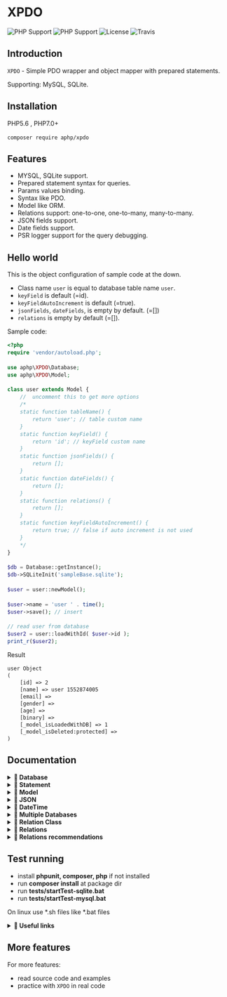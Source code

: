 # XPDO

![PHP Support](https://img.shields.io/badge/php%20tested-5.6-brightgreen.svg)
![PHP Support](https://img.shields.io/badge/php%20tested-7-brightgreen.svg)
![License](https://img.shields.io/badge/license-MIT-green.svg)
![Travis](https://api.travis-ci.org/GonistLelatel/xpdo.svg?branch=master)

## Introduction

`XPDO` - Simple PDO wrapper and object mapper with prepared statements.

Supporting: MySQL, SQLite.

## Installation
PHP5.6 , PHP7.0+

`composer require aphp/xpdo`

## Features

* MYSQL, SQLite support.
* Prepared statement syntax for queries.
* Params values binding.
* Syntax like PDO.
* Model like ORM.
* Relations support: one-to-one, one-to-many, many-to-many.
* JSON fields support.
* Date fields support.
* PSR logger support for the query debugging.

## Hello world
This is the object configuration of sample code at the down.

* Class name `user` is equal to database table name `user`.
* `keyField` is default (=id).
* `keyFieldAutoIncrement` is default (=true).
* `jsonFields`, `dateFields`, is empty by default. (=[])
* `relations` is empty by default (=[]).

Sample code:

```php
<?php 
require 'vendor/autoload.php';

use aphp\XPDO\Database;
use aphp\XPDO\Model;

class user extends Model {
	//  uncomment this to get more options
	/*
	static function tableName() {
		return 'user'; // table custom name
	}
	static function keyField() {
		return 'id'; // keyField custom name
	}
	static function jsonFields() {
		return []; 
	}
	static function dateFields() {
		return [];
	}
	static function relations() {
		return [];
	}
	static function keyFieldAutoIncrement() {
		return true; // false if auto increment is not used
	}
	*/
}

$db = Database::getInstance();
$db->SQLiteInit('sampleBase.sqlite');

$user = user::newModel();

$user->name = 'user ' . time();
$user->save(); // insert

// read user from database
$user2 = user::loadWithId( $user->id );
print_r($user2);
```
Result
```
user Object
(
    [id] => 2
    [name] => user 1552874005
    [email] =>
    [gender] =>
    [age] =>
    [binary] =>
    [_model_isLoadedWithDB] => 1
    [_model_isDeleted:protected] =>
)
```
## Documentation
<details><summary><b>&#x1F535; Database</b></summary>
<p>

### Initialization
```php
use aphp\XPDO\Database;

$db = Database::getInstance();
$db->SQLiteInit('sampleBase-temp.sqlite');
// --
$db->MySQLInit($user, $password, $database, 'localhost');
```
### Logger
```php
use aphp\logger\FileLogger;

$logger = FileLogger::getInstance();
$logger->configure('logs/log');
$logger->startLog();

$db->setLogger( $logger );
```
</p>
</details>
<details><summary><b>&#x1F535; Statement</b></summary>
<p>

### Prepare
```php
use aphp\XPDO\Database;

$db = Database::getInstance();
$statement1 = $db->prepare("SELECT `name` FROM user WHERE id = ?");
$statement2 = $db->prepare("SELECT `name` FROM user WHERE id = :idvalue");
```
### Bind values
```php
$statement1->bindValues( [ 1 ] );

$statement2->bindNamedValue( 'idvalue', 1 );
$statement2->bindNamedValues( [ 'idvalue' => 1 ] );
```
### Execute
```php
$statement1->execute(); // for UPDATE or INSERT queries
```
### Prepare-Bind-Execute
```php
use aphp\XPDO\Database;

$db = Database::getInstance();
$db->prepare("INSERT INTO user ( `name`, `email`, `gender`, `age` ) VALUES ( :name, 'email2', 2, 1.5 )")
   ->bindNamedValue( 'name', 'Donella Nelson' )
   ->execute();
```
### Fetch all - select all rows
```php
$result = $db->prepare("SELECT * FROM user")->fetchAll();
print_r($result); // array[row][field]
```
### Fetch line - select first row
```php
$result = $db->prepare("SELECT * FROM user")->fetchLine();
print_r($result); // array[field]
```
### Fetch One - select first value in first row
```php
$result = $db->prepare("SELECT * FROM user")->fetchOne();
print_r($result); // value
```
### Statement-Empty
If fetch results is empty, that can be checked by `IF` operator
```php
$result = $db->prepare("SELECT * FROM user WHERE id = 2304")->fetchAll();
if ($result) {
	print_r($result); // array[row][field]
} else {
	var_dump($result); // NULL
}

// one line syntax example
if ($result = $db->prepare("SELECT * FROM user WHERE id = 2304")->fetchAll()) {
	print_r($result); // array[row][field]
} else {
	var_dump($result); // NULL
}
```
### Empty fetch line  
```php
if ($result = $db->prepare("SELECT * FROM user WHERE id = 2304")->fetchLine()) {
	print_r($result); // array[field]
} else {
	var_dump($result); // NULL
}
```
### Empty fetch one
```php
if ($result = $db->prepare("SELECT * FROM user WHERE id = 2304")->fetchOne()) {
	print_r($result); // value
} else {
	var_dump($result); // NULL
}
```
### Statement-Blob
https://secure.php.net/manual/en/pdo.lobs.php

Bind blob param from file
```php
$statement = $db->prepare("UPDATE user SET `binary` = :blob WHERE id = :id");
$statement->bindNamedBlobAsFilename('blob', 'pathToFile/filename.jpg');
$statement->bindNamedValue('id', 2);
$statement->execute();
```
Bind blob param from value
```php
$fp = fopen($filename, 'rb'); // read file
if ($fp === false) {
	throw new Exception($filename);
}
$statement = $db->prepare("UPDATE user SET `binary` = :blob WHERE id = :id");
$statement->bindNamedBlob('blob', $fp);
$statement->bindNamedValue('id', 2);
$statement->execute();
```
### Fetch object 
```php
class User_object {
	public $id;
	public $name;
	public $email;
	public $param1_v;
	public $param2_v;

	function __construct($param1, $param2) {
		$this->param1_v = $param1;
		$this->param2_v = $param2;
	}
}

$db = Database::getInstance();
$statement = $db->prepare("SELECT `id`, `name`, `email` FROM user WHERE id = 1");
$obj = $statement->fetchObject(User_object::class, [ 'p1', 'p2' ]);

print_r($obj);
```
```
User_object Object
(
    [id] => 1
    [name] => user1
    [email] => email1
    [param1_v] => p1
    [param2_v] => p2
)
```
### Fetch All objects
```php
$statement = $db->prepare("SELECT `id`, `name`, `email` FROM user");
$objects = $statement->fetchAllObjects(User_object::class, [ 'p1', 'p2' ]);

print_r($objects);
// $objects = array [objects]
```
</p>
</details>
<details><summary><b>&#x1F535; Model</b></summary>
<p>

### new Model
```php
use aphp\XPDO\Database;
use aphp\XPDO\Model;

class user extends Model {
	
}

$user = user::newModel();
```
### new Model - visible fields
```php
class user extends Model {
	public $id;
	public $name;
	public $email;
	public $gender;
	public $age;
	public $binary;
}

$user = user::newModel();
```
### new Model - key field
```php
class user extends Model {
	static function keyField() {
		return 'id';
	}
}
$user = user::newModel();
```
### new Model - table name
```php
class user extends Model {
	static function tableName() {
		return 'user';
	}
}
$user = user::newModel();
```
### new Model - key field auto increment
```php
class user extends Model {
	static function keyFieldAutoIncrement() {
		return true;
	}
}
$user = user::newModel();
```
### Model - Save
The insert query performs automatically.

```php
use aphp\XPDO\Database;
use aphp\XPDO\Model;

class user extends Model {
	
}

$user = user::newModel();
$user->name = 'Loguyyo Vielyra';
$user->email = 'Vielyra@mail.com';

$user->save();
```
The update query performs automatically.
```php
$user->email = 'newValue@mail.com';
$user->save();
// for optimization use the fields param
$user->save( ['email'] );
```
### Model - Load
Load with id
```php
$user = user::loadWithId(1);
```
Load with field
```php
$user = user::loadWithField('name', 'userName');
```
Load with field and columns 'name' , 'email' (optimized)
```php
$user = user::loadWithField('name', 'userName', ['name', 'email']);
```
### Model - Select
Using select queries for loading models 
```php
$statement = $db->prepare('SELECT * FROM user');
$object = user::loadWithStatement($statement);
print_r($object);
```
Load all
```php
$statement = $db->prepare('SELECT * FROM user');
$objects = user::loadAllWithStatement($statement);
print_r($objects);
```
### Model - Where Query
Load with where query
```php
$object = user::loadWithWhereQuery('id = ?', [ 0 ]);
print_r($object); // user
```
Load all with where query
```php
$objects = user::loadAllWithWhereQuery('id > ?', [ 0 ]);
print_r($objects); // [ user ]
```
Load all : `SELECT * FROM user` equivalent
```php
$objects = user::loadAll();
print_r($objects); // [ user ]
```
### Model - Delete
Delete model from database
```php
$user = user::loadWithId(1);
$user->delete();
```
Delete model from database, optimizing
```php
$user = user::loadWithId(1, [ user::keyField() ]);
$user->delete();
```
</p>
</details>
<details><summary><b>&#x1F535; JSON</b></summary>
<p>
JSON bind detection is enabled by default.

```php
Utils::$_jsonBindDetection = true;
```
Bind json field value (INSERT, UPDATE).<br>
If value is ARRAY then it's detecting as JSON type.
```php
$json = ['sampleJson' => 'jsonValue'];
// api with bindNamedValue
$statement->bindNamedValue('email', $json);

// api with bindValues
$statement->bindValues([ $json, 'otherFieldValue', 'otherFieldValue' ]);
```
In database this values stored as TEXT type, not JSON.<br>

`SELECT` queries need to call `$statement->setJSONColumns` before fetching.
```php
$statement->setJSONColumns([ 'email' ]);
$data = $statement->fetchLine();
print_r($data['email']); // will see JSON ARRAY
```
Models using `jsonFields` to set JSON fields
```php
class user extends Model {
	static function jsonFields() {
		return [ 'email' ];
	}
}
```
</p>
</details>
<details><summary><b>&#x1F535; DateTime</b></summary>
<p>
DateTime class is used to store and edit the date time.

```php
class DateTime
{
	public function isTimeText($text);
	public function isDateText($text);
	public function isDateTimeText($text);

	public function setText($text);
	public function getText();

	// dt = dateTime, d = date, t = time
	public function setNow($dt = null);
	public function setTimestamp(/* int */ $timestamp, $dt = null); 

	public function getDate();
	public function getTime();
	public function getDT();
	
	public function getPHPDateTime(); // \DateTime
	public function getTimestamp(); // int
}
```
Bind date field value (INSERT, UPDATE).
```php
use aphp\XPDO\DateTime;
// example of dateTime, date and time formats
$dateTime = new DateTime('2019-11-22 14:55:59');
$date = new DateTime('2019-11-22');
$time = new DateTime('14:55:59');
// api with bindNamedValue
$statement->bindNamedValue('dateTime', $dateTime);
// api with bindValues
$statement->bindValues([ $dateTime, 'otherFieldValue', 'otherFieldValue' ]);
```
`SELECT` queries need to call `$statement->setDateColumns` before fetching.
```php
$statement->setDateColumns([ 'v_date' ]);
$data = $statement->fetchLine();
print_r($data['v_date']); // will see aphp\XPDO\DateTime
```
Models using `dateFields` to set DateTime fields
```php
class timeTable extends Model {
	static function dateFields() {
		return ['v_dateTime', 'v_date', 'v_time'];
	}
}
```
See [example05.php](example/example05.php) for more practice.
</p>
</details>
<details><summary><b>&#x1F535; Multiple Databases</b></summary>
<p>
By the default used 1 instance of database.<br>
To create `multiple` instances use sample code:

```php
class DBStatic {
	static $db1;
	static $db2;
}
DBStatic::$db1 = = new Database;
DBStatic::$db1->SQLiteInit( $filename1 );

DBStatic::$db2 = = new Database;
DBStatic::$db2->SQLiteInit( $filename2 );

```
Models needs to override `database` method
```php
class User_db01 extends Model {
	static function database() {
		return DBStatic::$db1
	}
}

class User_db02 extends Model {
	static function database() {
		return DBStatic::$db2;
	}
}
```
</p>
</details>
<details><summary><b>&#x1F535; Relation Class</b></summary>
<p>

```php
class Relation {
	public function toManyAdd($name, Model $relationModel);
	public function toManyAddAll($name, $relationModels); // name, [ Model ]
	public function toManyRemove($name, Model $relationModel);
	public function toManyRemoveAll($name);
	public function reset(); // reset property cache

	public function setFields(/*Array*/ $fields); // -> $this
	public function orderBy($field, $asc = true); // -> $this
}
```
This class is created automatically while runtime calling the relations.
```php
// Read
  $object = $model->relation()->%nameToOne%;
  $objects = $model->relation()->%nameToMany%;
  $objects = $model->relation()->%nameManyToMany%;
// Write
  $model->relation()->%nameToOne% = $object;
// toMany write
  $model->relation()->toManyAdd('%nameToMany%', $object);
  $model->relation()->toManyAdd('%nameManyToMany%', $object);

  $model->relation()->toManyAddAll('%nameToMany%', $objects);
  $model->relation()->toManyAddAll('%nameManyToMany%', $objects);
  
  $model->relation()->toManyRemove('%nameToMany%', $object);
  $model->relation()->toManyRemove('%nameManyToMany%', $object);

  $model->relation()->toManyRemoveAll('%nameToMany%');
  $model->relation()->toManyRemoveAll('%nameManyToMany%');
```
Setting load fields or order for relations.
```php
// Read , set load fields
  $object = $model->relation()->setFields(['field1', 'field2'])->%nameToOne%;
  $objects = $model->relation()->setFields(['field1', 'field2'])->%nameToMany%;
// Read , set order
  $objects = $model->relation()->orderBy('field1')->%nameToMany%;
// Read , set order multiple fields
  $objects = $model->relation()->
    orderBy('field1')->orderBy('field2')->
    %nameToMany%;
// Read , set order , set fields
  $objects = $model->relation()->
   orderBy('field1')->setFields(['field1', 'field2'])->
   %nameToMany%;
```
</p>
</details>
<details><summary><b>&#x1F535; Relations</b></summary>
<p>

### Configure

Relations are configured by static method `relations()`.
```
// to one
this->%field% ** %class%->%id%
// to many
this->%id% *-** %class%->%field%
```
Many to many used 2 rules.
```
this->%id% *-** %MiddleClass%->%field1%,
%MiddleClass%->%field2% ** %class%->%id%
```
Class namespaces by default is autodetected.
```php
// autodetecting
ModelConfig::modelClass_relation_namespace = 'auto'; 
// set the namespace models
ModelConfig::modelClass_relation_namespace = 'RT\Test\Sample'; 
```
Full namespace is allowed to set in rules.
```
this->%field% ** RT\Test\Sample\%class%->%id%
```

### Syntax to-one

![toOne](images/001.png)

```php
class Category extends Model { }

class Book extends Model {
  static function relations() {
    return [
      'category' => 'this->category_id ** Category->id'
    ];
  }
}
```
Read
```php
$book = Book::loadWithField('name', 'Role of Religion');
$category = $book->relation()->category; // Category OR null
```
Write
```php
$book = Book::loadWithField('name', 'Role of Religion');
$category = Category::loadWithField('name', 'capitalism');
$book->relation()->category = $category;
```
Null
```php
$book->relation()->category = null;
```
### Syntax_to-many

![toMany](images/002.png)

```php
class Category extends Model {
  static function relations() {
    return [
      'books' => 'this->id *-** Book->category_id'
    ];
  }
}

class Book extends Model { }
```
Read
```php
$category = Category::loadWithField('name', 'capitalism');
$books = $category->relation()->books; // [ Book ] OR [ ]
```
Write
```php
$category = Category::loadWithField('name', 'capitalism');
$book = Book::loadWithField('name', 'Motherhood');
$category->relation()->toManyAdd('books', $book);
```
Null
```php
$category = Category::loadWithField('name', 'capitalism');
// self book
$book1 = $books = $category->relation()->books[0];
$category->relation()->toManyRemove('books', $book1);
// book from database
$book2 = Book::loadWithField('name', 'Motherhood');
$category->relation()->toManyRemove('books', $book2);
// all
$category->relation()->toManyRemoveAll('books');
```
### Syntax many to many

![manyToMany](images/003.png)

```php
class Book extends Model {
  static function relations() {
    return [
      'tags' => [
        'this->id *-** TagBook->book_id', 
        'TagBook->tag_id ** Tag->id'
      ]
    ];
  }
}
class Tag extends Model {
  static function relations() {
    return [
      'books' => [
        'this->id *-** TagBook->tag_id', 
        'TagBook->book_id ** Book->id'
      ]
    ];
  }
}
class TagBook extends Model {
  static function keyField() {
    return null; // optional, need testing for cases
  }
}
```
Api for `many-to-many` relations is same as `to-many`.

**[Syntax_to-many](###Syntax_to-many)**

Read (like toMany)
```php
$book = Book::loadWithField('name', 'Motherhood');
$tags = $book->relation()->tags; // [ Tag ] OR [ ]
```
</p>
</details>
<details><summary><b>&#x1F535; Relations recommendations</b></summary>
<p>

* Write relation action performs <b>saving</b> model <b>immediately</b>.
* Use Database::transactionBegin() to optimize the relations writing.
* Use logger for debug, and see SQL queries.
</p>
</details>

## Test running

* install __phpunit, composer, php__ if not installed
* run __composer install__ at package dir
* run __tests/startTest-sqlite.bat__
* run __tests/startTest-mysql.bat__

On linux use *.sh files like *.bat files

<details><summary><b>&#x1F535; Useful links</b></summary>
<p>

* CMD windows
	* [WindowsPathEditor](https://rix0rrr.github.io/WindowsPathEditor/)
	* [conemu](https://conemu.github.io/)
* PHP in CMD
	* [windows.php.net](https://windows.php.net/)
	* [xampp](https://www.apachefriends.org/ru/index.html)
	* [phpunit 5](https://phpunit.de/getting-started/phpunit-5.html)
	* [phpunit in bat](https://stackoverflow.com/questions/24861233/phpunit-setup-in-batch-file)
	* [composer in bat](http://leedavis81.github.io/global-installation-of-composer-on-windows/)
* Git client
	* [git](https://gitforwindows.org/)
	* [smartgit](https://www.syntevo.com/smartgit/)

</p>
</details>

## More features
For more features:
* read source code and examples
* practice with `XPDO` in real code

